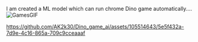 I am created a ML model which can run chrome Dino game automatically....![GamesGIF](https://github.com/AK2k30/Dino_game_ai/assets/105514643/f24a77bb-4c32-4498-8157-ea0c8989e499)


https://github.com/AK2k30/Dino_game_ai/assets/105514643/5e5f432a-7d9e-4c16-865a-709c9cceaaaf

